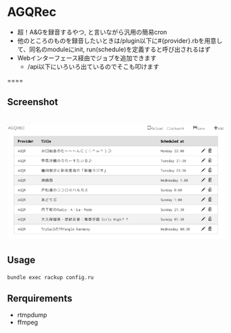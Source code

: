 AGQRec
====

* 超！A&Gを録音するやつ, と言いながら汎用の簡易cron
* 他のところのものを録音したいときは/plugin以下に#{provider}.rbを用意して、同名のmoduleにinit, run(schedule)を定義すると呼び出されるはず
* Webインターフェース経由でジョブを追加できます
  * /api以下にいろいろ出ているのでそこも叩けます

====
## Screenshot
![screenshot](doc/img/screenshot.png)
====

## Usage
`bundle exec rackup config.ru`

## Rerquirements
* rtmpdump
* ffmpeg


